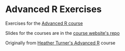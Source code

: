 # Advanced R Exercises

Exercises for the [Advanced R course](https://warwick-stats-resources.github.io/R-training/schedule/02-advanced.html)

Slides for the courses are in the [course website's repo](https://github.com/Warwick-Stats-Resources/R-training)

Originally from [Heather Turner's Advanced R](https://github.com/hturner/advanced-r) course
